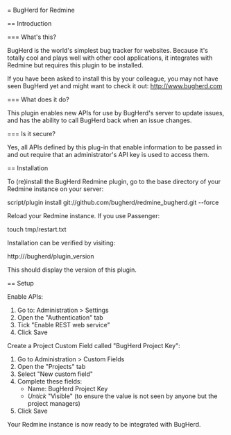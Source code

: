 = BugHerd for Redmine

== Introduction

=== What's this?

BugHerd is the world's simplest bug tracker for websites. Because it's totally cool and plays well with other cool applications, it integrates with Redmine but requires this plugin to be installed.

If you have been asked to install this by your colleague, you may not have seen BugHerd yet and might want to check it out: http://www.bugherd.com

=== What does it do?

This plugin enables new APIs for use by BugHerd's server to update issues, and has the ability to call BugHerd back when an issue changes.

=== Is it secure?

Yes, all APIs defined by this plug-in that enable information to be passed in and out require that an administrator's API key is used to access them.

== Installation

To (re)install the BugHerd Redmine plugin, go to the base directory of your Redmine instance on your server:

  script/plugin install git://github.com/bugherd/redmine_bugherd.git --force
  
Reload your Redmine instance. If you use Passenger:

  touch tmp/restart.txt

Installation can be verified by visiting:

  http://<Redmine Location>/bugherd/plugin_version

This should display the version of this plugin.

== Setup

Enable APIs:

1. Go to: Administration > Settings
2. Open the "Authentication" tab
3. Tick "Enable REST web service"
4. Click Save

Create a Project Custom Field called "BugHerd Project Key":

1. Go to Administration > Custom Fields
2. Open the "Projects" tab
3. Select "New custom field"
4. Complete these fields:
   - Name: BugHerd Project Key
   - *Untick* "Visible" (to ensure the value is not seen by anyone but the project managers)
5. Click Save

Your Redmine instance is now ready to be integrated with BugHerd.
